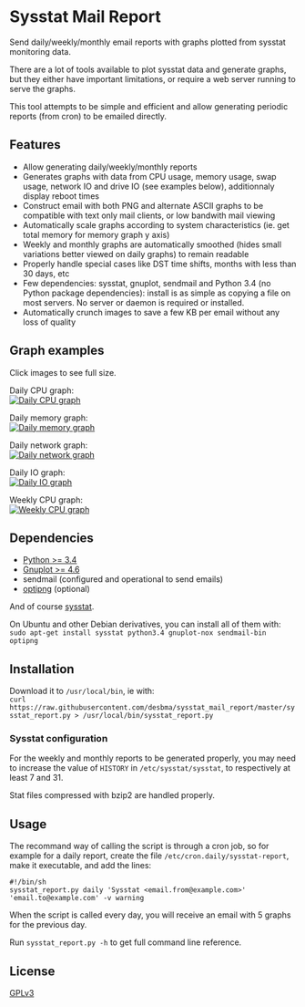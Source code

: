 Sysstat Mail Report
===================

Send daily/weekly/monthly email reports with graphs plotted from sysstat monitoring data.

There are a lot of tools available to plot sysstat data and generate graphs, but they either have important limitations, or require a web server running to serve the graphs.

This tool attempts to be simple and efficient and allow generating periodic reports (from cron) to be emailed directly.
 

## Features

* Allow generating daily/weekly/monthly reports
* Generates graphs with data from CPU usage, memory usage, swap usage, network IO and drive IO (see examples below), additionnaly display reboot times
* Construct email with both PNG and alternate ASCII graphs to be compatible with text only mail clients, or low bandwith mail viewing
* Automatically scale graphs according to system characteristics (ie. get total memory for memory graph y axis)
* Weekly and monthly graphs are automatically smoothed (hides small variations better viewed on daily graphs) to remain readable
* Properly handle special cases like DST time shifts, months with less than 30 days, etc
* Few dependencies: sysstat, gnuplot, sendmail and Python 3.4 (no Python package dependencies): install is as simple as copying a file on most servers. No server or daemon is required or installed.
* Automatically crunch images to save a few KB per email without any loss of quality


## Graph examples

Click images to see full size.

Daily CPU graph:  
[![Daily CPU graph](http://i.imgur.com/qyTeBFsm.png)](http://i.imgur.com/qyTeBFs.png)

Daily memory graph:  
[![Daily memory graph](http://i.imgur.com/W3uvwtMm.png)](http://i.imgur.com/W3uvwtM.png)

Daily network graph:  
[![Daily network graph](http://i.imgur.com/yZ8zKEMm.png)](http://i.imgur.com/yZ8zKEM.png)

Daily IO graph:  
[![Daily IO graph](http://i.imgur.com/sCEZ773m.png)](http://i.imgur.com/sCEZ773.png)

Weekly CPU graph:  
[![Weekly CPU graph](http://i.imgur.com/pYRv26Em.png)](http://i.imgur.com/pYRv26E.png)


## Dependencies

* [Python >= 3.4](https://www.python.org/downloads/)
* [Gnuplot >= 4.6](http://www.gnuplot.info/)
* sendmail (configured and operational to send emails)
* [optipng](http://optipng.sourceforge.net/) (optional)

And of course [sysstat](http://sebastien.godard.pagesperso-orange.fr/).

On Ubuntu and other Debian derivatives, you can install all of them with:  
`sudo apt-get install sysstat python3.4 gnuplot-nox sendmail-bin optipng`


## Installation

Download it to `/usr/local/bin`, ie with:  
`curl https://raw.githubusercontent.com/desbma/sysstat_mail_report/master/sysstat_report.py > /usr/local/bin/sysstat_report.py`

### Sysstat configuration

For the weekly and monthly reports to be generated properly, you may need to increase the value of `HISTORY` in `/etc/sysstat/sysstat`, to respectively at least 7 and 31.

Stat files compressed with bzip2 are handled properly.


## Usage

The recommand way of calling the script is through a cron job, so for example for a daily report, create the file `/etc/cron.daily/sysstat-report`, make it executable, and add the lines:

    #!/bin/sh
    sysstat_report.py daily 'Sysstat <email.from@example.com>' 'email.to@example.com' -v warning
    
When the script is called every day, you will receive an email with 5 graphs for the previous day.

Run `sysstat_report.py -h` to get full command line reference.


## License

[GPLv3](https://www.gnu.org/licenses/gpl-3.0-standalone.html)
